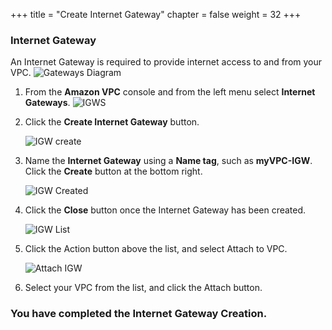 +++
title = "Create Internet Gateway"
chapter = false
weight = 32
+++

### Internet Gateway

An Internet Gateway is required to provide internet access to and from your VPC.
![Gateways Diagram](/images/creategateways-diagram.png)

1. From the **Amazon VPC** console and from the left menu select **Internet Gateways**.
   ![IGWS](/images/creategateways-igws.png)

1. Click the **Create Internet Gateway** button.

   ![IGW create](/images/creategateways-createigw.png)

1. Name the **Internet Gateway** using a **Name tag**, such as **myVPC-IGW**. Click the **Create** button at the bottom right.

   ![IGW Created](/images/creategateways-igwcreated.png)

1. Click the **Close** button once the Internet Gateway has been created.

   ![IGW List](/images/creategateways-attachigwlist.png)

1. Click the Action button above the list, and select Attach to VPC.

   ![Attach IGW](/images/creategateways-attachigw.png)

1. Select your VPC from the list, and click the Attach button.

### You have completed the Internet Gateway Creation.

